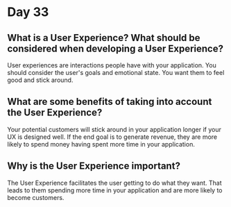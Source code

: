# Day 33

## What is a User Experience? What should be considered when developing a User Experience?
User experiences are interactions people have with your application. You should consider the user's goals and emotional state. You want them to feel good and stick around.

## What are some benefits of taking into account the User Experience?
Your potential customers will stick around in your application longer if your UX is designed well. If the end goal is to generate revenue, they are more likely to spend money having spent more time in your application.

## Why is the User Experience important?
The User Experience facilitates the user getting to do what they want. That leads to them spending more time in your application and are more likely to become customers.